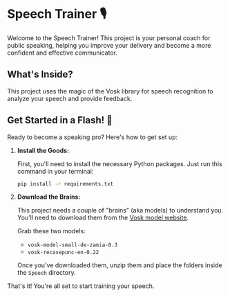 # Speech Trainer 🎙️

Welcome to the Speech Trainer! This project is your personal coach for public speaking, helping you improve your delivery and become a more confident and effective communicator.

## What's Inside?

This project uses the magic of the Vosk library for speech recognition to analyze your speech and provide feedback.

## Get Started in a Flash! 🚀

Ready to become a speaking pro? Here's how to get set up:

1.  **Install the Goods:**

    First, you'll need to install the necessary Python packages. Just run this command in your terminal:

    ```bash
    pip install -r requirements.txt
    ```

2.  **Download the Brains:**

    This project needs a couple of "brains" (aka models) to understand you. You'll need to download them from the [Vosk model website](https://alphacephei.com/vosk/models).

    Grab these two models:
    *   `vosk-model-small-de-zamia-0.3`
    *   `vosk-recasepunc-en-0.22`

    Once you've downloaded them, unzip them and place the folders inside the `Speech` directory.

That's it! You're all set to start training your speech.